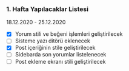 ### **1. Hafta Yapılacaklar Listesi** 
18.12.2020 - 25.12.2020

- [x] Yorum stili ve beğeni işlemleri geliştirilecek
- [ ] Sisteme yazı ditörü eklenecek
- [x] Post içeriğinin stile geliştirilecek
- [ ] Sidebarda son yorumlar listelenecek
- [ ] Post ekleme ekranı stili geliştirilecek
